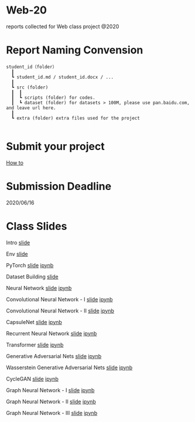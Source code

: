 # Web-20

reports collected for Web class project @2020

# Report Naming Convension
```
student_id（folder）  
  ┃
  ┗ student_id.md / student_id.docx / ...  
  ┃
  ┗ src (folder)
  ┃  ┃
  ┃  ┗ scripts (folder) for codes.
  ┃  ┗ dataset (folder) for datasets > 100M, please use pan.baidu.com, and leave url here.
  ┃
  ┗ extra (folder) extra files used for the project
  
```
 
# Submit your project
[How to](./Submission-Howto.md)

# Submission Deadline
2020/06/16

# Class Slides
Intro [slide](https://info-ruc.github.io/Web-20/Web@20.pdf) 

Env [slide](https://info-ruc.github.io/Web-20/env.pdf) 

PyTorch [slide](https://info-ruc.github.io/Web-20/pytorch.pdf) [ipynb](https://github.com/info-ruc/Web-20/blob/master/pytorch-tut.ipynb)

Dataset Building [slide](https://info-ruc.github.io/Web-20/ds.pdf) 

Neural Network [slide](https://info-ruc.github.io/Web-20/nn.pdf) [ipynb](https://github.com/info-ruc/Web-20/blob/master/nn.ipynb)

Convolutional Neural Network - I [slide](https://info-ruc.github.io/Web-20/cnn1.pdf) [ipynb](https://github.com/info-ruc/Web-20/blob/master/cnn1.ipynb)

Convolutional Neural Network - II [slide](https://info-ruc.github.io/Web-20/cnn2.pdf) [ipynb](https://github.com/info-ruc/Web-20/blob/master/cnn2.ipynb)

CapsuleNet [slide](https://info-ruc.github.io/Web-20/caps.pdf) [ipynb](https://github.com/info-ruc/Web-20/blob/master/caps.ipynb)

Recurrent Neural Network [slide](https://info-ruc.github.io/Web-20/rnn.pdf) [ipynb](https://github.com/info-ruc/Web-20/blob/master/rnn.ipynb)

Transformer [slide](https://info-ruc.github.io/Web-20/transformer.pdf) [ipynb](https://github.com/info-ruc/Web-20/blob/master/transformer.ipynb)

Generative Adversarial Nets [slide](https://info-ruc.github.io/Web-20/gan.pdf) [ipynb](https://github.com/info-ruc/Web-20/blob/master/gan.ipynb)

Wasserstein Generative Adversarial Nets [slide](https://info-ruc.github.io/Web-20/wgan.pdf) [ipynb](https://github.com/info-ruc/Web-20/blob/master/wgan.ipynb)

CycleGAN [slide](https://info-ruc.github.io/Web-20/cyclegan.pdf) [ipynb](https://github.com/junyanz/pytorch-CycleGAN-and-pix2pix/blob/master/CycleGAN.ipynb)

Graph Neural Network - I [slide](https://info-ruc.github.io/Web-20/gnn1.pdf) [ipynb](https://github.com/info-ruc/Web-20/blob/master/gnn1.ipynb)

Graph Neural Network - II [slide](https://info-ruc.github.io/Web-20/gnn2.pdf) [ipynb](https://github.com/info-ruc/Web-20/blob/master/gnn2.ipynb)

Graph Neural Network - III [slide](https://info-ruc.github.io/Web-20/gnn3.pdf) [ipynb](https://github.com/info-ruc/Web-20/blob/master/gnn3.ipynb)